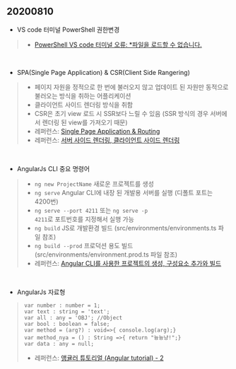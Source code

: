 ## 20200810
- VS code 터미널 PowerShell 권한변경
> - [PowerShell VS code 터미널 오류: *파일을 로드할 수 없습니다.](https://singa-korean.tistory.com/21)

<br>

- SPA(Single Page Application) & CSR(Client Side Rangering)
> - 페이지 자원을 정적으로 한 번에 불러오지 않고 업데이트 된 자원만 동적으로 불러오는 방식을 취하는 어플리케이션
> - 클라이언트 사이드 렌더링 방식을 취함
> - CSR은 초기 view 로드 시 SSR보다 느릴 수 있음 (SSR 방식의 경우 서버에서 렌더링 된 view를 가져오기 때문)
> - 레퍼런스: [Single Page Application & Routing](https://poiemaweb.com/js-spa)
> - 레퍼런스: [서버 사이드 렌더링, 클라이언트 사이드 렌더링](https://jaroinside.tistory.com/24)

<br>

- AngularJs CLI 중요 명령어
> - <code>ng new ProjectName</code> 새로운 프로젝트를 생성
> - <code>ng serve</code> Angular CLI에 내장 된 개발용 서버를 실행 (디폴트 포트는 4200번)
> - <code>ng serve --port 4211</code> 또는 <code>ng serve -p 4211</code>로 포트번호를 지정해서 실행 가능
> - <code>ng build</code> JS로 개발환경 빌드 (src/environments/environments.ts 파일 참조)
> - <code>ng build --prod</code> 프로덕션 용도 빌드 (src/environments/environment.prod.ts 파일 참조)
> - 레퍼런스: [Angular CLI를 사용한 프로젝트의 생성, 구성요소 추가와 빌드](https://poiemaweb.com/angular-cli)

<br>

- AngularJs 자료형
> <pre><code>var number : number = 1;
> var text : string = 'text';
> var all : any = 'OBJ'; //Object
> var bool : boolean = false;
> var method = (arg?) : void=>{ console.log(arg);}
> var method_nya = () : String =>{ return "늉늉냥!";}
> var data : any = null;</code></pre>
> - 레퍼런스: [앵귤러 튜토리얼 (Angular tutorial) - 2](https://lts0606.tistory.com/113?category=711929)
